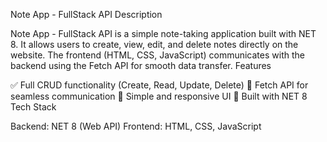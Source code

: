 Note App - FullStack API
Description

Note App - FullStack API is a simple note-taking application built with NET 8. It allows users to create, view, edit, and delete notes directly on the website. The frontend (HTML, CSS, JavaScript) communicates with the backend using the Fetch API for smooth data transfer.
Features

✅ Full CRUD functionality (Create, Read, Update, Delete)
🔄 Fetch API for seamless communication
🎨 Simple and responsive UI
🚀 Built with NET 8
Tech Stack

Backend: NET 8 (Web API)
Frontend: HTML, CSS, JavaScript
